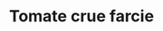 ---
uuid: 48d1a6f7-8e6c-4dac-857e-653c9b426cd7
title: Tomate crue farcie
draft: false
layout: recettes
type: entree
categories:
  - Accompagnement
regime:
  - vegetarien
  - sans-gluten
saison:
  - ete
cuisson: Non
temperature: Froid
plate: 250
check: Oui
checkAlwaysOk: false
ingredients:
  legumes:
    - title: Tomate
      quantite: 125.00
      unit: unité(s)
    - title: Oignon rouge
      quantite: 3.00
      unit: Kg  
    - title: Cornichon
      quantite: 2.00
      unit: Kg
    - title: Mâche
      quantite: 1.00
      unit: Kg
    - title: Cranberries
      quantite: 2.00
      unit: Kg
      commentaire: réhydratées
  frais:
    - title: Ricotta
      quantite: 2.00
      unit: Kg
  epices:
    - title: Sel
      quantite: 250.00
      unit: grammes
    - title: Poivre noir moulu
      quantite: 125.00
      unit: grammes
preparation: >-
  * Couper en deux les tomates par la largeur. Évider et garder l'intérieur.

  * Couper menu menu l'intérieur des tomates, les oignons, les cornichons, les cranberrys et ajouter la mâche.

  * Réserver 800g de cette farce pour les tomates véganes. Pour 16 personnes.

  * Dans la garniture principale verser la ricotta et assaisonner de sel et poivre.

  * Assaisonner également la version végane avec aussi huile, vinaigre...

  * Garnir chaque tomate et réserver au frais.
preparation24h: Faire tremper les cranberrys à l'avance afin qu'elles
  ramollissent bien bien bien
publishDate: 2024-05-18T18:46:00.000Z
---